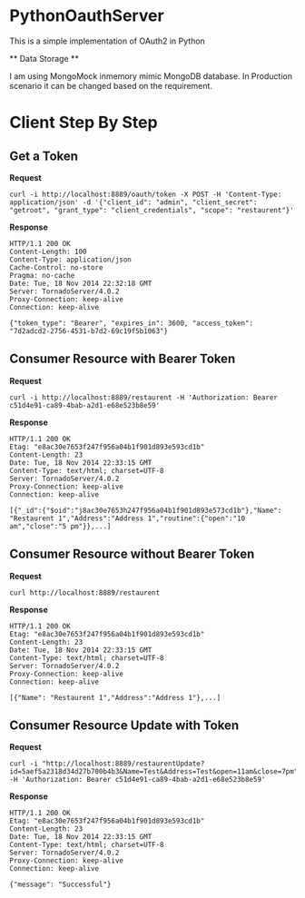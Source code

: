 # PythonOauthServer
This is a simple implementation of OAuth2 in Python


** Data Storage **

I am using MongoMock inmemory mimic MongoDB database. In Production scenario it can be changed based on the requirement.


Client Step By Step
===========

Get a Token
-------

**Request**
```
curl -i http://localhost:8889/oauth/token -X POST -H 'Content-Type: application/json' -d '{"client_id": "admin", "client_secret": "getroot", "grant_type": "client_credentials", "scope": "restaurent"}'
```

**Response**
```http
HTTP/1.1 200 OK
Content-Length: 100
Content-Type: application/json
Cache-Control: no-store
Pragma: no-cache
Date: Tue, 18 Nov 2014 22:32:18 GMT
Server: TornadoServer/4.0.2
Proxy-Connection: keep-alive
Connection: keep-alive

{"token_type": "Bearer", "expires_in": 3600, "access_token": "7d2adcd2-2756-4531-b7d2-69c19f5b1063"}
```

Consumer Resource with Bearer Token
-------
**Request**

```
curl -i http://localhost:8889/restaurent -H 'Authorization: Bearer c51d4e91-ca89-4bab-a2d1-e68e523b8e59'
```

**Response**
```http
HTTP/1.1 200 OK
Etag: "e8ac30e7653f247f956a04b1f901d893e593cd1b"
Content-Length: 23
Date: Tue, 18 Nov 2014 22:33:15 GMT
Content-Type: text/html; charset=UTF-8
Server: TornadoServer/4.0.2
Proxy-Connection: keep-alive
Connection: keep-alive

[{"_id":{"$oid":"j8ac30e7653h247f956a04b1f901d893e573cd1b"},"Name": "Restaurent 1","Address":"Address 1","routine":{"open":"10 am","close":"5 pm"}},...]

```

Consumer Resource without Bearer Token
-------
**Request**

```
curl http://localhost:8889/restaurent
```

**Response**
```http
HTTP/1.1 200 OK
Etag: "e8ac30e7653f247f956a04b1f901d893e593cd1b"
Content-Length: 23
Date: Tue, 18 Nov 2014 22:33:15 GMT
Content-Type: text/html; charset=UTF-8
Server: TornadoServer/4.0.2
Proxy-Connection: keep-alive
Connection: keep-alive

[{"Name": "Restaurent 1","Address":"Address 1"},...]
```

Consumer Resource Update with Token
-------
**Request**

```
curl -i "http://localhost:8889/restaurentUpdate?id=5aef5a2318d34d27b700b4b3&Name=Test&Address=Test&open=11am&close=7pm" -H 'Authorization: Bearer c51d4e91-ca89-4bab-a2d1-e68e523b8e59'
```

**Response**
```http
HTTP/1.1 200 OK
Etag: "e8ac30e7653f247f956a04b1f901d893e593cd1b"
Content-Length: 23
Date: Tue, 18 Nov 2014 22:33:15 GMT
Content-Type: text/html; charset=UTF-8
Server: TornadoServer/4.0.2
Proxy-Connection: keep-alive
Connection: keep-alive

{"message": "Successful"}
```
